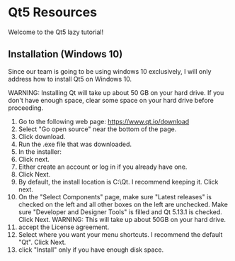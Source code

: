 # Qt5 Resources

Welcome to the Qt5 lazy tutorial!

## Installation (Windows 10)
Since our team is going to be using windows 10 exclusively, I will only address how to install Qt5 on Windows 10.

WARNING: Installing Qt will take up about 50 GB on your hard drive. If you don't have enough space, clear some space on your hard drive before proceeding.

1. Go to the following web page: https://www.qt.io/download
1. Select "Go open source" near the bottom of the page.
1. Click download.
1. Run the .exe file that was downloaded.
1. In the installer:
  1. Click next.
  1. Either create an account or log in if you already have one.
  1. Click Next.
  1. By default, the install location is C:\Qt. I recommend keeping it. Click next.
  1. On the "Select Components" page, make sure "Latest releases" is checked on the left and all other boxes on the left are unchecked. Make sure "Developer and Designer Tools" is filled and Qt 5.13.1 is checked. Click Next. WARNING: This will take up about 50GB on your hard drive.
  1. accept the License agreement.
  1. Select where you want your menu shortcuts. I recommend the default "Qt". Click Next.
  1. click "Install" only if you have enough disk space.
